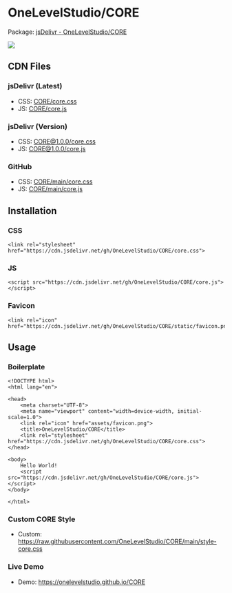 # OneLevelStudio/CORE
Package: [jsDelivr - OneLevelStudio/CORE](https://www.jsdelivr.com/package/gh/OneLevelStudio/CORE)

[![](https://data.jsdelivr.com/v1/package/gh/OneLevelStudio/CORE/badge)](https://www.jsdelivr.com/package/gh/OneLevelStudio/CORE)
## CDN Files
### jsDelivr (Latest)
* CSS: [CORE/core.css](https://cdn.jsdelivr.net/gh/OneLevelStudio/CORE/core.css)
* JS: [CORE/core.js](https://cdn.jsdelivr.net/gh/OneLevelStudio/CORE/core.js)
### jsDelivr (Version)
* CSS: [CORE@1.0.0/core.css](https://cdn.jsdelivr.net/gh/OneLevelStudio/CORE@1.0.0/core.css)
* JS: [CORE@1.0.0/core.js](https://cdn.jsdelivr.net/gh/OneLevelStudio/CORE@1.0.0/core.js)
### GitHub
* CSS: [CORE/main/core.css](https://raw.githubusercontent.com/OneLevelStudio/CORE/main/core.css)
* JS: [CORE/main/core.js](https://raw.githubusercontent.com/OneLevelStudio/CORE/main/core.js)
## Installation
### CSS
```
<link rel="stylesheet" href="https://cdn.jsdelivr.net/gh/OneLevelStudio/CORE/core.css">
```
### JS
```
<script src="https://cdn.jsdelivr.net/gh/OneLevelStudio/CORE/core.js"></script>
```
### Favicon
```
<link rel="icon" href="https://cdn.jsdelivr.net/gh/OneLevelStudio/CORE/static/favicon.png">
```
## Usage
### Boilerplate
```
<!DOCTYPE html>
<html lang="en">

<head>
    <meta charset="UTF-8">
    <meta name="viewport" content="width=device-width, initial-scale=1.0">
    <link rel="icon" href="assets/favicon.png">
    <title>OneLevelStudio/CORE</title>
    <link rel="stylesheet" href="https://cdn.jsdelivr.net/gh/OneLevelStudio/CORE/core.css">
</head>

<body>
    Hello World!
    <script src="https://cdn.jsdelivr.net/gh/OneLevelStudio/CORE/core.js"></script>
</body>

</html>
```
### Custom CORE Style
* Custom: https://raw.githubusercontent.com/OneLevelStudio/CORE/main/style-core.css
### Live Demo
* Demo: https://onelevelstudio.github.io/CORE
